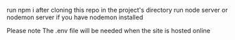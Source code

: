 run npm i after cloning this repo
in the project's directory run node server or nodemon server if you have nodemon installed

Please note The .env file will be needed when the site is hosted online
